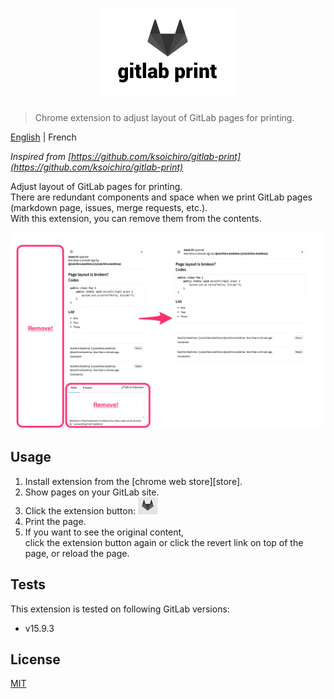 # <div align="center"><img src="media/promotion.png" width="220" alt="gitlab-print"></div>

> Chrome extension to adjust layout of GitLab pages for printing.

[English](#) | French

*Inspired from [https://github.com/ksoichiro/gitlab-print](https://github.com/ksoichiro/gitlab-print)*

Adjust layout of GitLab pages for printing.  
There are redundant components and space
when we print GitLab pages (markdown page, issues, merge requests, etc.).  
With this extension, you can remove them from the contents.

![Image](media/screenshot.png)

## Usage

1. Install extension from the [chrome web store][store].
1. Show pages on your GitLab site.
1. Click the extension button: ![](media/button.png)
1. Print the page.
1. If you want to see the original content,  
   click the extension button again
   or click the revert link on top of the page, or reload the page.

## Tests

This extension is tested on following GitLab versions:

* v15.9.3

## License

[MIT](LICENSE.md)

